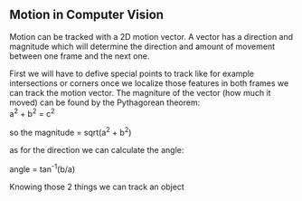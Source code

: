 ## Motion in Computer Vision
Motion can be tracked with a 2D motion vector. A  vector has a direction and magnitude which will determine the direction and amount of movement between one frame and the next one.

First we will have to defive special points to track like for example intersections or corners once we localize those features in both frames we can track the motion vector. The magniture of the vector (how much it moved) can be found by the Pythagorean theorem:    
a<sup>2</sup> +  b<sup>2</sup>  = c<sup>2</sup> 

so the magnitude =  sqrt(a<sup>2</sup> + b<sup>2</sup>)

as for the direction we can calculate the angle:

angle = tan<sup>-1</sup>(b/a)

Knowing  those 2 things we can track an object